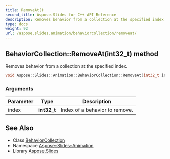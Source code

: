 ```yaml
---
title: RemoveAt()
second_title: Aspose.Slides for C++ API Reference
description: Removes behavior from a collection at the specified index.
type: docs
weight: 92
url: /aspose.slides.animation/behaviorcollection/removeat/
---
```

## BehaviorCollection::RemoveAt(int32_t) method


Removes behavior from a collection at the specified index.

```cpp
void Aspose::Slides::Animation::BehaviorCollection::RemoveAt(int32_t index) override
```


### Arguments

| Parameter | Type | Description |
| --- | --- | --- |
| index | **int32_t** | Index of a behavior to remove. |

## See Also

* Class [BehaviorCollection](../)
* Namespace [Aspose::Slides::Animation](../../)
* Library [Aspose.Slides](../../../)